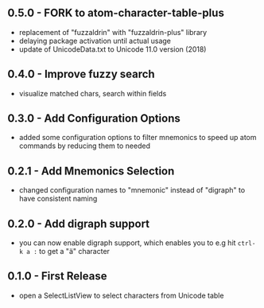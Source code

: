 
## 0.5.0 - FORK to atom-character-table-plus 
* replacement of "fuzzaldrin" with "fuzzaldrin-plus" library
* delaying package activation until actual usage
* update of UnicodeData.txt to Unicode 11.0 version (2018)

## 0.4.0 - Improve fuzzy search
* visualize matched chars, search within fields

## 0.3.0 - Add Configuration Options
* added some configuration options to filter mnemonics to speed up atom
  commands by reducing them to needed

## 0.2.1 - Add Mnemonics Selection
* changed configuration names to "mnemonic" instead of "digraph" to have
  consistent naming

## 0.2.0 - Add digraph support
* you can now enable digraph support, which enables you to e.g hit
  `ctrl-k a :` to get a "ä" character

## 0.1.0 - First Release
* open a SelectListView to select characters from Unicode table

